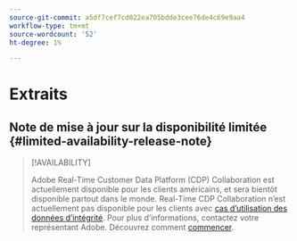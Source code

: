 ```yaml
---
source-git-commit: a5df7cef7cd022ea705bdde3cee76de4c69e9aa4
workflow-type: tm+mt
source-wordcount: '52'
ht-degree: 1%

---
```

# Extraits

## Note de mise à jour sur la disponibilité limitée {#limited-availability-release-note}

>[!AVAILABILITY]
>
>Adobe Real-Time Customer Data Platform (CDP) Collaboration est actuellement disponible pour les clients américains, et sera bientôt disponible partout dans le monde. Real-Time CDP Collaboration n’est actuellement pas disponible pour les clients avec [cas d’utilisation des données d’intégrité](https://business.adobe.com/industries/healthcare.html). Pour plus d’informations, contactez votre représentant Adobe. Découvrez comment [commencer](/help/guide/home.md#get-started).


